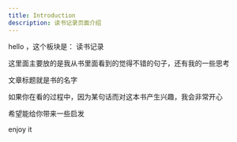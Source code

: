 ```yaml
---
title: Introduction
description: 读书记录页面介绍
---
```


hello ，这个板块是： 读书记录

这里面主要放的是我从书里面看到的觉得不错的句子，还有我的一些思考

文章标题就是书的名字

如果你在看的过程中，因为某句话而对这本书产生兴趣，我会非常开心

希望能给你带来一些启发

enjoy it